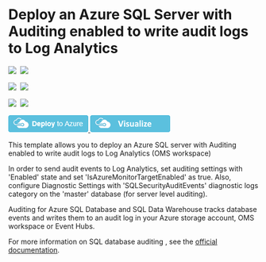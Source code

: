 # Deploy an Azure SQL Server with Auditing enabled to write audit logs to Log Analytics

<IMG SRC="https://azbotstorage.blob.core.windows.net/badges/201-sql-auditing-server-policy-to-oms/PublicLastTestDate.svg" />&nbsp;
<IMG SRC="https://azbotstorage.blob.core.windows.net/badges/201-sql-auditing-server-policy-to-oms/PublicDeployment.svg" />&nbsp;

<IMG SRC="https://azbotstorage.blob.core.windows.net/badges/201-sql-auditing-server-policy-to-oms/FairfaxLastTestDate.svg" />&nbsp;
<IMG SRC="https://azbotstorage.blob.core.windows.net/badges/201-sql-auditing-server-policy-to-oms/FairfaxDeployment.svg" />&nbsp;

<IMG SRC="https://azbotstorage.blob.core.windows.net/badges/201-sql-auditing-server-policy-to-oms/BestPracticeResult.svg" />&nbsp;
<IMG SRC="https://azbotstorage.blob.core.windows.net/badges/201-sql-auditing-server-policy-to-oms/CredScanResult.svg" />&nbsp;

<a href="https://portal.azure.com/#create/Microsoft.Template/uri/https%3A%2F%2Fraw.githubusercontent.com%2FAzure%2Fazure-quickstart-templates%2Fmaster%2F201-sql-auditing-server-policy-to-oms%2Fazuredeploy.json" target="_blank">
    <img src="https://raw.githubusercontent.com/Azure/azure-quickstart-templates/master/1-CONTRIBUTION-GUIDE/images/deploytoazure.png"/>
</a>
<a href="http://armviz.io/#/?load=https%3A%2F%2Fraw.githubusercontent.com%2FAzure%2Fazure-quickstart-templates%2Fmaster%2F201-sql-auditing-server-policy-to-oms%2Fazuredeploy.json" target="_blank">
    <img src="https://raw.githubusercontent.com/Azure/azure-quickstart-templates/master/1-CONTRIBUTION-GUIDE/images/visualizebutton.png"/>
</a>

This template allows you to deploy an Azure SQL server with Auditing enabled to write audit logs to Log Analytics (OMS workspace) 

In order to send audit events to Log Analytics, set auditing settings with 'Enabled' state and set 'IsAzureMonitorTargetEnabled' as true.
Also, configure Diagnostic Settings with 'SQLSecurityAuditEvents' diagnostic logs category on the 'master' database (for server level auditing).

Auditing for Azure SQL Database and SQL Data Warehouse tracks database events and writes them to an audit log in your Azure storage account, OMS workspace or Event Hubs.

For more information on SQL database auditing , see the [official documentation]( https://docs.microsoft.com/en-us/azure/sql-database/sql-database-auditing).
